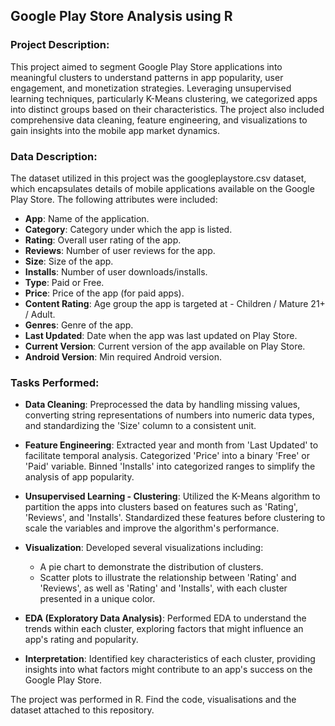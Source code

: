 ## Google Play Store Analysis using R

### Project Description:
This project aimed to segment Google Play Store applications into meaningful clusters to understand patterns in app popularity, user engagement, and monetization strategies. Leveraging unsupervised learning techniques, particularly K-Means clustering, we categorized apps into distinct groups based on their characteristics. The project also included comprehensive data cleaning, feature engineering, and visualizations to gain insights into the mobile app market dynamics.

### Data Description:
The dataset utilized in this project was the googleplaystore.csv dataset, which encapsulates details of mobile applications available on the Google Play Store. The following attributes were included:

- **App**: Name of the application.
- **Category**: Category under which the app is listed.
- **Rating**: Overall user rating of the app.
- **Reviews**: Number of user reviews for the app.
- **Size**: Size of the app.
- **Installs**: Number of user downloads/installs.
- **Type**: Paid or Free.
- **Price**: Price of the app (for paid apps).
- **Content Rating**: Age group the app is targeted at - Children / Mature 21+ / Adult.
- **Genres**: Genre of the app.
- **Last Updated**: Date when the app was last updated on Play Store.
- **Current Version**: Current version of the app available on Play Store.
- **Android Version**: Min required Android version.

### Tasks Performed:

- **Data Cleaning**: Preprocessed the data by handling missing values, converting string representations of numbers into numeric data types, and standardizing the 'Size' column to a consistent unit.
  
- **Feature Engineering**: Extracted year and month from 'Last Updated' to facilitate temporal analysis. Categorized 'Price' into a binary 'Free' or 'Paid' variable. Binned 'Installs' into categorized ranges to simplify the analysis of app popularity.

- **Unsupervised Learning - Clustering**: Utilized the K-Means algorithm to partition the apps into clusters based on features such as 'Rating', 'Reviews', and 'Installs'. Standardized these features before clustering to scale the variables and improve the algorithm's performance.

- **Visualization**: Developed several visualizations including:
    - A pie chart to demonstrate the distribution of clusters.
    - Scatter plots to illustrate the relationship between 'Rating' and 'Reviews', as well as 'Rating' and 'Installs', with each cluster presented in a unique color.

- **EDA (Exploratory Data Analysis)**: Performed EDA to understand the trends within each cluster, exploring factors that might influence an app's rating and popularity.

- **Interpretation**: Identified key characteristics of each cluster, providing insights into what factors might contribute to an app's success on the Google Play Store.

The project was performed in R. Find the code, visualisations and the dataset attached to this repository. 

